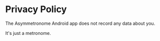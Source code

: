 # Privacy Policy

The Asymmetronome Android app does not record any data about you.

It's just a metronome.

